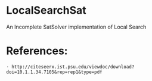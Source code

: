 # LocalSearchSat
An Incomplete SatSolver implementation of Local Search

# References: 
    · http://citeseerx.ist.psu.edu/viewdoc/download?doi=10.1.1.34.7105&rep=rep1&type=pdf
